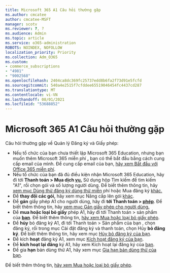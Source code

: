 ```yaml
---
title: Microsoft 365 A1 Câu hỏi thường gặp
ms.author: cmcatee
author: cmcatee-MSFT
manager: scotv
ms.reviewer: ?, ?
ms.audience: Admin
ms.topic: article
ms.service: o365-administration
ROBOTS: NOINDEX, NOFOLLOW
localization_priority: Priority
ms.collection: Adm_O365
ms.custom:
- commerce_subscriptions
- "4981"
- "9002568"
ms.openlocfilehash: 2404ca8dc369fc25737edd8b6fa2f73d91e5fcfd
ms.sourcegitcommit: 540a4e2515f7cfddee65519046454fc4437cd287
ms.translationtype: MT
ms.contentlocale: vi-VN
ms.lasthandoff: 08/01/2021
ms.locfileid: "53688852"
---
```

# <a name="microsoft-365-a1-faq"></a>Microsoft 365 A1 Câu hỏi thường gặp

Câu hỏi thường gặp về Quản lý Đăng ký và Giấy phép:

- Nếu tổ chức của bạn chưa thiết lập Microsoft 365 Education, nhưng bạn muốn thêm Microsoft 365 miễn phí **,** bạn có thể bắt đầu bằng cách cung cấp email của mình. Để cung cấp email của bạn, [hãy xem Bắt đầu với Office 365 miễn phí](https://www.microsoft.com/education/products/office).  
- Nếu tổ chức của bạn đã đủ điều kiện nhận Microsoft 365 Education, hãy đi tới **Thanh toán > Mua dịch [vụ.](https://go.microsoft.com/fwlink/p/?linkid=868433)** Sử dụng hộp Tìm kiếm để tìm kiếm "A1", rồi chọn gói và số lượng người dùng. Để biết thêm thông tin, hãy [xem mục Dùng thử đăng ký dùng thử miễn](https://docs.microsoft.com/microsoft-365/commerce/try-or-buy-microsoft-365#try-a-free-trial-subscription) phí hoặc Mua đăng ký [khác.](https://docs.microsoft.com/microsoft-365/commerce/try-or-buy-microsoft-365#buy-a-different-subscription)
- Để **thay đổi các gói,** hãy xem mục Nâng cấp lên gói [khác](https://docs.microsoft.com/microsoft-365/commerce/subscriptions/upgrade-to-different-plan).
- Để **gán** giấy phép A1 cho người dùng, hãy đi **tới Thanh toán > [phép](https://go.microsoft.com/fwlink/p/?linkid=842264)**. Để biết thêm thông tin, hãy [xem mục Gán giấy phép cho người dùng.](https://docs.microsoft.com/microsoft-365/admin/manage/assign-licenses-to-users)
- Để **mua hoặc loại bỏ giấy** phép A1, hãy đi tới Thanh toán > sản phẩm của **[bạn](https://go.microsoft.com/fwlink/p/?linkid=842054)**. Để biết thêm thông tin, [hãy xem Mua hoặc loại bỏ giấy phép](https://docs.microsoft.com/microsoft-365/commerce/licenses/buy-licenses#buy-or-remove-licenses-for-your-business-subscription).
- Để **hủy** bỏ đăng ký A1, đi tới Thanh toán >  Sản phẩm của bạn , chọn đăng ký, rồi trong mục Cài đặt đăng ký và thanh toán, chọn Hủy **bỏ đăng ký**. **[](https://go.microsoft.com/fwlink/p/?linkid=842054)** Để biết thêm thông tin, hãy xem mục [Hủy bỏ đăng ký của bạn](https://docs.microsoft.com/microsoft-365/commerce/subscriptions/cancel-your-subscription).
- Để kích **hoạt** đăng ký A1, xem mục [Kích hoạt đăng ký của bạn](https://docs.microsoft.com/alchemyinsights/activate-your-office-365-subscription).
- Để **kích hoạt lại đăng** ký A1, hãy xem Kích hoạt lại đăng ký của [bạn](https://docs.microsoft.com/alchemyinsights/reactivate-your-subscription).
- Để gia **hạn** bản dùng thử A1, hãy xem mục [Gia hạn bản dùng thử của bạn](https://docs.microsoft.com/microsoft-365/commerce/extend-your-trial).

Để biết thêm thông tin, [hãy xem Mua hoặc loại bỏ giấy phép](https://docs.microsoft.com/microsoft-365/commerce/licenses/buy-licenses).